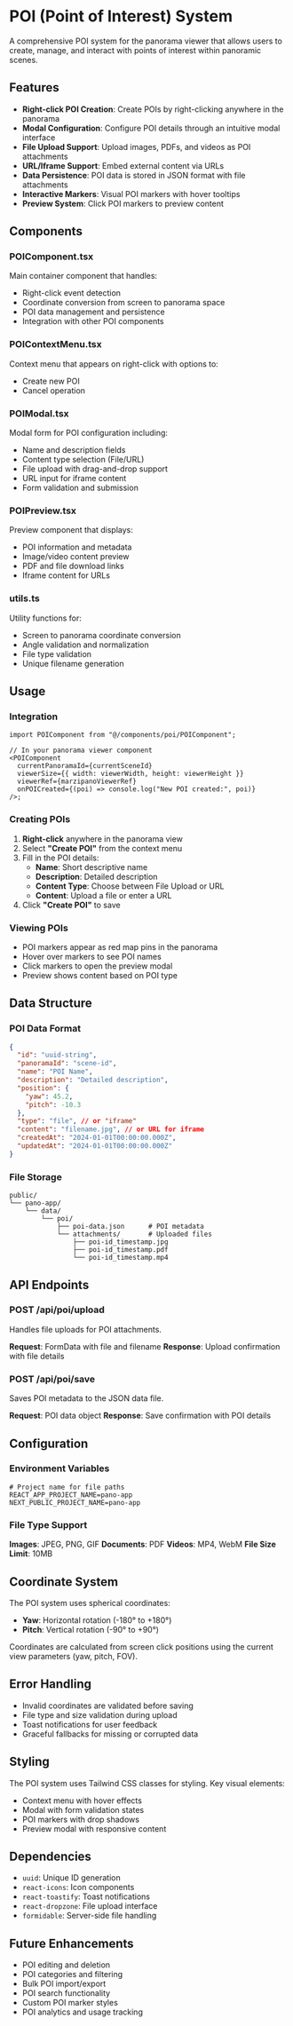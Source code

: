 # POI (Point of Interest) System

A comprehensive POI system for the panorama viewer that allows users to create, manage, and interact with points of interest within panoramic scenes.

## Features

- **Right-click POI Creation**: Create POIs by right-clicking anywhere in the panorama
- **Modal Configuration**: Configure POI details through an intuitive modal interface
- **File Upload Support**: Upload images, PDFs, and videos as POI attachments
- **URL/Iframe Support**: Embed external content via URLs
- **Data Persistence**: POI data is stored in JSON format with file attachments
- **Interactive Markers**: Visual POI markers with hover tooltips
- **Preview System**: Click POI markers to preview content

## Components

### POIComponent.tsx

Main container component that handles:

- Right-click event detection
- Coordinate conversion from screen to panorama space
- POI data management and persistence
- Integration with other POI components

### POIContextMenu.tsx

Context menu that appears on right-click with options to:

- Create new POI
- Cancel operation

### POIModal.tsx

Modal form for POI configuration including:

- Name and description fields
- Content type selection (File/URL)
- File upload with drag-and-drop support
- URL input for iframe content
- Form validation and submission

### POIPreview.tsx

Preview component that displays:

- POI information and metadata
- Image/video content preview
- PDF and file download links
- Iframe content for URLs

### utils.ts

Utility functions for:

- Screen to panorama coordinate conversion
- Angle validation and normalization
- File type validation
- Unique filename generation

## Usage

### Integration

```tsx
import POIComponent from "@/components/poi/POIComponent";

// In your panorama viewer component
<POIComponent
  currentPanoramaId={currentSceneId}
  viewerSize={{ width: viewerWidth, height: viewerHeight }}
  viewerRef={marzipanoViewerRef}
  onPOICreated={(poi) => console.log("New POI created:", poi)}
/>;
```

### Creating POIs

1. **Right-click** anywhere in the panorama view
2. Select **"Create POI"** from the context menu
3. Fill in the POI details:
   - **Name**: Short descriptive name
   - **Description**: Detailed description
   - **Content Type**: Choose between File Upload or URL
   - **Content**: Upload a file or enter a URL
4. Click **"Create POI"** to save

### Viewing POIs

- POI markers appear as red map pins in the panorama
- Hover over markers to see POI names
- Click markers to open the preview modal
- Preview shows content based on POI type

## Data Structure

### POI Data Format

```json
{
  "id": "uuid-string",
  "panoramaId": "scene-id",
  "name": "POI Name",
  "description": "Detailed description",
  "position": {
    "yaw": 45.2,
    "pitch": -10.3
  },
  "type": "file", // or "iframe"
  "content": "filename.jpg", // or URL for iframe
  "createdAt": "2024-01-01T00:00:00.000Z",
  "updatedAt": "2024-01-01T00:00:00.000Z"
}
```

### File Storage

```
public/
└── pano-app/
    └── data/
        └── poi/
            ├── poi-data.json      # POI metadata
            └── attachments/       # Uploaded files
                ├── poi-id_timestamp.jpg
                ├── poi-id_timestamp.pdf
                └── poi-id_timestamp.mp4
```

## API Endpoints

### POST /api/poi/upload

Handles file uploads for POI attachments.

**Request**: FormData with file and filename
**Response**: Upload confirmation with file details

### POST /api/poi/save

Saves POI metadata to the JSON data file.

**Request**: POI data object
**Response**: Save confirmation with POI details

## Configuration

### Environment Variables

```env
# Project name for file paths
REACT_APP_PROJECT_NAME=pano-app
NEXT_PUBLIC_PROJECT_NAME=pano-app
```

### File Type Support

**Images**: JPEG, PNG, GIF
**Documents**: PDF
**Videos**: MP4, WebM
**File Size Limit**: 10MB

## Coordinate System

The POI system uses spherical coordinates:

- **Yaw**: Horizontal rotation (-180° to +180°)
- **Pitch**: Vertical rotation (-90° to +90°)

Coordinates are calculated from screen click positions using the current view parameters (yaw, pitch, FOV).

## Error Handling

- Invalid coordinates are validated before saving
- File type and size validation during upload
- Toast notifications for user feedback
- Graceful fallbacks for missing or corrupted data

## Styling

The POI system uses Tailwind CSS classes for styling. Key visual elements:

- Context menu with hover effects
- Modal with form validation states
- POI markers with drop shadows
- Preview modal with responsive content

## Dependencies

- `uuid`: Unique ID generation
- `react-icons`: Icon components
- `react-toastify`: Toast notifications
- `react-dropzone`: File upload interface
- `formidable`: Server-side file handling

## Future Enhancements

- POI editing and deletion
- POI categories and filtering
- Bulk POI import/export
- POI search functionality
- Custom POI marker styles
- POI analytics and usage tracking
